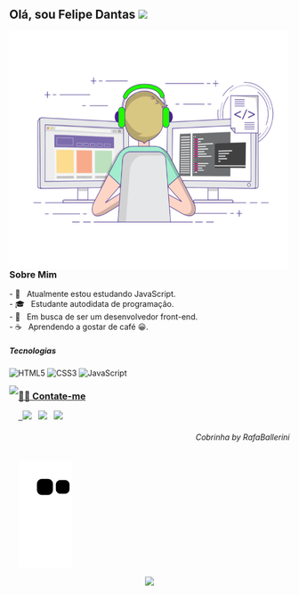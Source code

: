  <div align="left">
 <h2>Olá, sou Felipe Dantas <img src="https://github.com/souvikguria98/souvikguria98/blob/master/Hi.gif" width="25"></h2>
 <img align="left" alt="GIF" src="/gif3.gif" width="500" height="426"/>
 </div>
 
 <div>
 <h3>Sobre Mim</h3>
 - 🔭 &nbsp; Atualmente estou estudando JavaScript.<br>
 - 🎓 &nbsp; Estudante autodidata de programação.<br>
 - 💼 &nbsp; Em busca de ser um desenvolvedor front-end.<br>
 - ☕ &nbsp; Aprendendo a gostar de café 😀. 
 </div>
 
 <div>
 <h5>Tecnologias</h5> 
 
  ![HTML5](https://img.shields.io/badge/html%205-grey?style=for-the-badge&logo=html5&logoColor=white&labelColor=8E2DE2)
  ![CSS3](https://img.shields.io/badge/css%203-grey?style=for-the-badge&logo=css3&logoColor=white&labelColor=8E2DE2)
  ![JavaScript](https://img.shields.io/badge/-JavaScript-grey?style=for-the-badge&logo=javascript&logoColor=white&labelColor=8E2DE2)
 </div>
 
 <div>
  <a href="https://github.com/tuxlipe">
  <img align="left" height="150em" src="https://github-readme-stats.vercel.app/api?username=tuxlipe&show_icons=true&theme=chartreuse-dark&include_all_commits=true&count_private=true"/>   
</div>
 
 <div style="display: inline_block"> 
  <h3> 🤝🏻 Contate-me </h3>
  <p align="left">
  &nbsp; <a href="https://www.instagram.com/dantas.felipe.dev" target="_blank" rel="noopener noreferrer"><img src="https://img.icons8.com/plasticine/100/000000/instagram-new.png" width="50" /></a>  
  &nbsp; <a href="https://www.linkedin.com/in/felipe-dantas-6042b7213" target="_blank" rel="noopener noreferrer"><img src="https://img.icons8.com/plasticine/100/000000/linkedin.png" width="50" /></a>
  &nbsp; <a href="mailto:dantas.felipe.dev@gmail.com" target="_blank" rel="noopener noreferrer"><img src="https://img.icons8.com/plasticine/100/000000/gmail.png"  width="50" /></a>
  </p>
 </div>
 
 <div>
  <h6 align="right">Cobrinha by RafaBallerini</h6>
 
  ![Snake animation](https://github.com/rafaballerini/rafaballerini/blob/output/github-contribution-grid-snake.svg)
</div>


 <p align="center">
<img src="https://visitor-badge.laobi.icu/badge?page_id=tuxlipe" id="counter">
</p>
